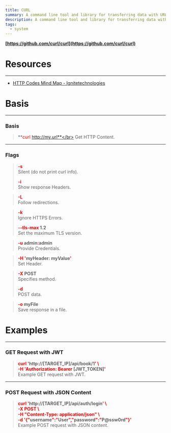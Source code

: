 ```yaml
---
title: CURL
summary: A command line tool and library for transferring data with URL syntax.
description: A command line tool and library for transferring data with URL syntax.
tags:
  - system
---
```


**[https://github.com/curl/curl](https://github.com/curl/curl)**

# Resources

---

* [HTTP Codes Mind Map - Ignitetechnologies](https://github.com/Ignitetechnologies/Mindmap/blob/main/HTTP%20Status%20Code/HTTP%20Status%20Codes%20UHD.png)

# Basis

---

### Basis


 > 
 > **<font color=red>curl</font> http://my.url**</br>
 > Get HTTP Content.

---

### Flags


 > 
 > **<font color=red>-s</font>**</br>
 > Silent (do not print curl info).
 > 
 > **<font color=red>-i</font>**</br>
 > Show response Headers.

 > 
 > **<font color=red>-L</font>**</br>
 > Follow redirections.

 > 
 > **<font color=red>-k</font>**</br>
 > Ignore HTTPS Errors.
 > 
 > **<font color=red>--tls-max</font> 1.2**</br>
 > Set the maximum TLS version.

 > 
 > **<font color=red>-u</font> admin<font color=red>:</font>admin**</br>
 > Provide Credentials.

 > 
 > **<font color=red>-H '</font>myHeader: myValue<font color=red>'</font>**</br>
 > Set Header.

 > 
 > **<font color=red>-X</font> POST**</br>
 > Specifies method.
 > 
 > **<font color=red>-d</font>**</br>
 > POST data.

 > 
 > **<font color=red>-o</font> myFile**</br>
 > Save response in a file.

# Examples

---

### GET Request with JWT


 > 
 > **<font color=red>curl '</font>http://\[TARGET_IP\]/api/book/1<font color=red>'  \\</font>**</br>
 > **<font color=red>-H 'Authorization: Bearer</font> \[JWT_TOKEN\]<font color=red>'</font>**</br>
 > Example GET request with JWT.

---

### POST Request with JSON Content


 > 
 > **<font color=red>curl '</font>http://\[TARGET_IP\]/api/auth/login<font color=red>' \\</font>**</br>
 > **<font color=red>-X POST \\</font>**</br>
 > **<font color=red>-H "Content-Type: application/json" \\</font>**</br>
 > **<font color=red>-d '{"</font>username<font color=red>":"</font>User<font color=red>","</font>password<font color=red>":"</font>P@ssw0rd<font color=red>"}'</font>**</br>
 > Example POST request with JSON content.
